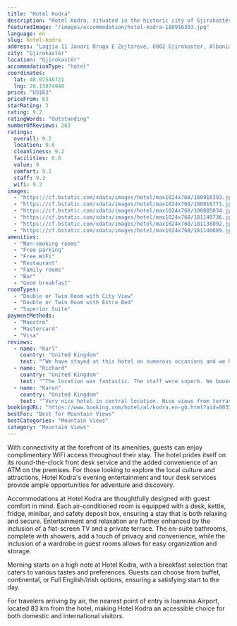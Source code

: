 ```yaml
---
title: "Hotel Kodra"
description: "Hotel Kodra, situated in the historic city of Gjirokastër and a mere 44 km from the serene Zaravina Lake, stands out as a beacon of comfort and convenience for travelers."
featuredImage: "/images/accommodation/hotel-kodra-180916393.jpg"
language: en
slug: hotel-kodra
address: "Lagjia 11 Janari Rruga E Zejtareve, 6002 Gjirokastër, Albania"
city: "Gjirokastër"
location: "Gjirokastër"
accommodationType: "hotel"
coordinates:
  lat: 40.07546721
  lng: 20.13874948
price: "US$63"
priceFrom: 63
starRating: 3
rating: 9.2
ratingWords: "Outstanding"
numberOfReviews: 263
ratings:
  overall: 9.2
  location: 9.6
  cleanliness: 9.2
  facilities: 8.8
  value: 9
  comfort: 9.1
  staff: 9.3
  wifi: 9.2
images:
  - "https://cf.bstatic.com/xdata/images/hotel/max1024x768/180916393.jpg?k=fc598fef23a8e9279784bb8b96ad3415c251b5cfa06d4b5c7a8effa433d27a37&o=&hp=1"
  - "https://cf.bstatic.com/xdata/images/hotel/max1024x768/180916771.jpg?k=b166aaef98aba9a85e04be9b100f0fa40a76a29b02563c76f83179e339ece8ba&o=&hp=1"
  - "https://cf.bstatic.com/xdata/images/hotel/max1024x768/100085034.jpg?k=8ebf74663e27da5a433cf6133a1f8f58bff82214b50125ed43204b0d40170777&o=&hp=1"
  - "https://cf.bstatic.com/xdata/images/hotel/max1024x768/181140736.jpg?k=2ced9cc31d98dc12d2f2f7fbdd137b1579a0c754bff107d9b3f152fc978ef1a1&o=&hp=1"
  - "https://cf.bstatic.com/xdata/images/hotel/max1024x768/181138092.jpg?k=1556a752555267661086c1d9019cfd56aadb3d7601c9e45db1289902ab34df90&o=&hp=1"
  - "https://cf.bstatic.com/xdata/images/hotel/max1024x768/181140889.jpg?k=5928dd5180af6cbfb72a4fefadfb1ecfd405ca1cb61cca508111e87a288c38ed&o=&hp=1"
amenities:
  - "Non-smoking rooms"
  - "Free parking"
  - "Free WiFi"
  - "Restaurant"
  - "Family rooms"
  - "Bar"
  - "Good breakfast"
roomTypes:
  - "Double or Twin Room with City View"
  - "Double or Twin Room with Extra Bed"
  - "Superior Suite"
paymentMethods:
  - "Maestro"
  - "Mastercard"
  - "Visa"
reviews:
  - name: "Karl"
    country: "United Kingdom"
    text: "“We have stayed at this hotel on numerous occasions and we have always had a tremendous stay.”"
  - name: "Richard"
    country: "United Kingdom"
    text: "“The location was fantastic. The staff were superb. We booked the suite which was great value for money and a lovely breakfast. Made to feel very welcome”"
  - name: "Karen"
    country: "United Kingdom"
    text: "“Very nice hotel in central location. Nice views from terrace. Nice, spacious family room suitable for 5 people. Nice buffet breakfast.”"
bookingURL: "https://www.booking.com/hotel/al/kodra.en-gb.html?aid=8035640"
bestFor: "Best for Mountain Views"
bestCategories: "Mountain Views"
category: "Mountain Views"
---
```


With connectivity at the forefront of its amenities, guests can enjoy complimentary WiFi access throughout their stay. The hotel prides itself on its round-the-clock front desk service and the added convenience of an ATM on the premises. For those looking to explore the local culture and attractions, Hotel Kodra's evening entertainment and tour desk services provide ample opportunities for adventure and discovery.

Accommodations at Hotel Kodra are thoughtfully designed with guest comfort in mind. Each air-conditioned room is equipped with a desk, kettle, fridge, minibar, and safety deposit box, ensuring a stay that is both relaxing and secure. Entertainment and relaxation are further enhanced by the inclusion of a flat-screen TV and a private terrace. The en-suite bathrooms, complete with showers, add a touch of privacy and convenience, while the inclusion of a wardrobe in guest rooms allows for easy organization and storage.

Morning starts on a high note at Hotel Kodra, with a breakfast selection that caters to various tastes and preferences. Guests can choose from buffet, continental, or Full English/Irish options, ensuring a satisfying start to the day.

For travelers arriving by air, the nearest point of entry is Ioannina Airport, located 83 km from the hotel, making Hotel Kodra an accessible choice for both domestic and international visitors.